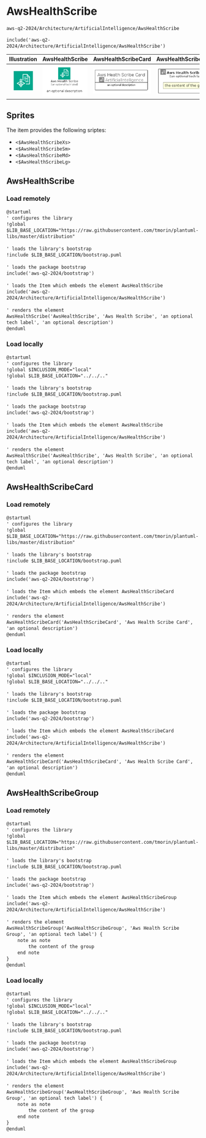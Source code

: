 # AwsHealthScribe


```text
aws-q2-2024/Architecture/ArtificialIntelligence/AwsHealthScribe
```

```text
include('aws-q2-2024/Architecture/ArtificialIntelligence/AwsHealthScribe')
```



| Illustration | AwsHealthScribe | AwsHealthScribeCard | AwsHealthScribeGroup |
| :---: | :---: | :---: | :---: |
| ![illustration for Illustration](../../../aws-q2-2024/Architecture/ArtificialIntelligence/AwsHealthScribe.png) | ![illustration for AwsHealthScribe](../../../aws-q2-2024/Architecture/ArtificialIntelligence/AwsHealthScribe.Local.png) | ![illustration for AwsHealthScribeCard](../../../aws-q2-2024/Architecture/ArtificialIntelligence/AwsHealthScribeCard.Local.png) | ![illustration for AwsHealthScribeGroup](../../../aws-q2-2024/Architecture/ArtificialIntelligence/AwsHealthScribeGroup.Local.png) |



## Sprites
The item provides the following sriptes:

- `<$AwsHealthScribeXs>`
- `<$AwsHealthScribeSm>`
- `<$AwsHealthScribeMd>`
- `<$AwsHealthScribeLg>`





## AwsHealthScribe

### Load remotely
```plantuml
@startuml
' configures the library
!global $LIB_BASE_LOCATION="https://raw.githubusercontent.com/tmorin/plantuml-libs/master/distribution"

' loads the library's bootstrap
!include $LIB_BASE_LOCATION/bootstrap.puml

' loads the package bootstrap
include('aws-q2-2024/bootstrap')

' loads the Item which embeds the element AwsHealthScribe
include('aws-q2-2024/Architecture/ArtificialIntelligence/AwsHealthScribe')

' renders the element
AwsHealthScribe('AwsHealthScribe', 'Aws Health Scribe', 'an optional tech label', 'an optional description')
@enduml
```

### Load locally
```plantuml
@startuml
' configures the library
!global $INCLUSION_MODE="local"
!global $LIB_BASE_LOCATION="../../.."

' loads the library's bootstrap
!include $LIB_BASE_LOCATION/bootstrap.puml

' loads the package bootstrap
include('aws-q2-2024/bootstrap')

' loads the Item which embeds the element AwsHealthScribe
include('aws-q2-2024/Architecture/ArtificialIntelligence/AwsHealthScribe')

' renders the element
AwsHealthScribe('AwsHealthScribe', 'Aws Health Scribe', 'an optional tech label', 'an optional description')
@enduml
```

## AwsHealthScribeCard

### Load remotely
```plantuml
@startuml
' configures the library
!global $LIB_BASE_LOCATION="https://raw.githubusercontent.com/tmorin/plantuml-libs/master/distribution"

' loads the library's bootstrap
!include $LIB_BASE_LOCATION/bootstrap.puml

' loads the package bootstrap
include('aws-q2-2024/bootstrap')

' loads the Item which embeds the element AwsHealthScribeCard
include('aws-q2-2024/Architecture/ArtificialIntelligence/AwsHealthScribe')

' renders the element
AwsHealthScribeCard('AwsHealthScribeCard', 'Aws Health Scribe Card', 'an optional description')
@enduml
```

### Load locally
```plantuml
@startuml
' configures the library
!global $INCLUSION_MODE="local"
!global $LIB_BASE_LOCATION="../../.."

' loads the library's bootstrap
!include $LIB_BASE_LOCATION/bootstrap.puml

' loads the package bootstrap
include('aws-q2-2024/bootstrap')

' loads the Item which embeds the element AwsHealthScribeCard
include('aws-q2-2024/Architecture/ArtificialIntelligence/AwsHealthScribe')

' renders the element
AwsHealthScribeCard('AwsHealthScribeCard', 'Aws Health Scribe Card', 'an optional description')
@enduml
```

## AwsHealthScribeGroup

### Load remotely
```plantuml
@startuml
' configures the library
!global $LIB_BASE_LOCATION="https://raw.githubusercontent.com/tmorin/plantuml-libs/master/distribution"

' loads the library's bootstrap
!include $LIB_BASE_LOCATION/bootstrap.puml

' loads the package bootstrap
include('aws-q2-2024/bootstrap')

' loads the Item which embeds the element AwsHealthScribeGroup
include('aws-q2-2024/Architecture/ArtificialIntelligence/AwsHealthScribe')

' renders the element
AwsHealthScribeGroup('AwsHealthScribeGroup', 'Aws Health Scribe Group', 'an optional tech label') {
    note as note
        the content of the group
    end note
}
@enduml
```

### Load locally
```plantuml
@startuml
' configures the library
!global $INCLUSION_MODE="local"
!global $LIB_BASE_LOCATION="../../.."

' loads the library's bootstrap
!include $LIB_BASE_LOCATION/bootstrap.puml

' loads the package bootstrap
include('aws-q2-2024/bootstrap')

' loads the Item which embeds the element AwsHealthScribeGroup
include('aws-q2-2024/Architecture/ArtificialIntelligence/AwsHealthScribe')

' renders the element
AwsHealthScribeGroup('AwsHealthScribeGroup', 'Aws Health Scribe Group', 'an optional tech label') {
    note as note
        the content of the group
    end note
}
@enduml
```

